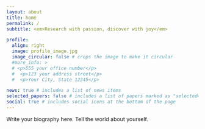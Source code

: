```yaml
---
layout: about
title: home
permalink: /
subtitle: <em>Research with passion, discover with joy</em>

profile:
  align: right
  image: profile_image.jpg
  image_circular: false # crops the image to make it circular
  #more_info: >
  # <p>555 your office number</p>
  #  <p>123 your address street</p>
  #  <p>Your City, State 12345</p>

news: true # includes a list of news items
selected_papers: false # includes a list of papers marked as "selected={true}"
social: true # includes social icons at the bottom of the page
---
```


Write your biography here. Tell the world about yourself. 

